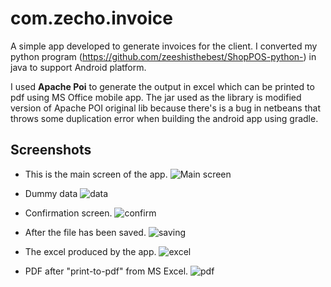 ﻿# com.zecho.invoice
A simple app developed to generate invoices for the client.
I converted my python program (https://github.com/zeeshisthebest/ShopPOS-python-) in java to support Android platform.

I used **Apache Poi** to generate the output in excel which can be printed to pdf using MS Office mobile app. The jar used as the library is modified version of Apache POI original lib because there's is a bug in netbeans that throws some duplication error when building the android app using gradle.

## Screenshots
- This is the main screen of the app.
![Main screen](/snapshots/1.png)
- Dummy data
![data](/snapshots/2.png)

- Confirmation screen.
![confirm](/snapshots/3.png)

- After the file has been saved.
![saving](/snapshots/4.png)

- The excel produced by the app.
![excel](/snapshots/excel.jpg)

- PDF after "print-to-pdf" from MS Excel.
![pdf](/snapshots/save.jpg)
